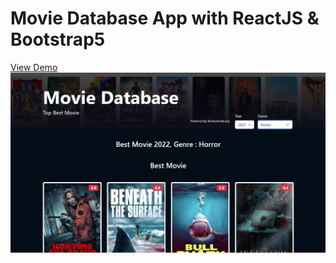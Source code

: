 # Movie Database App with ReactJS & Bootstrap5

[View Demo](https://movie-database-react-fetch.web.app/)
![Images Demo](/src/img/images.jpg)